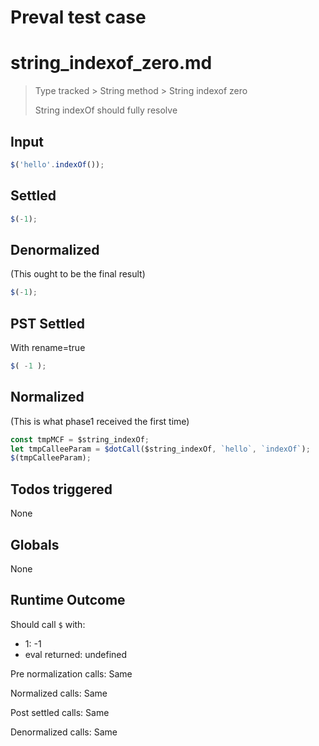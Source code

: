 # Preval test case

# string_indexof_zero.md

> Type tracked > String method > String indexof zero
>
> String indexOf should fully resolve

## Input

`````js filename=intro
$('hello'.indexOf());
`````


## Settled


`````js filename=intro
$(-1);
`````


## Denormalized
(This ought to be the final result)

`````js filename=intro
$(-1);
`````


## PST Settled
With rename=true

`````js filename=intro
$( -1 );
`````


## Normalized
(This is what phase1 received the first time)

`````js filename=intro
const tmpMCF = $string_indexOf;
let tmpCalleeParam = $dotCall($string_indexOf, `hello`, `indexOf`);
$(tmpCalleeParam);
`````


## Todos triggered


None


## Globals


None


## Runtime Outcome


Should call `$` with:
 - 1: -1
 - eval returned: undefined

Pre normalization calls: Same

Normalized calls: Same

Post settled calls: Same

Denormalized calls: Same
